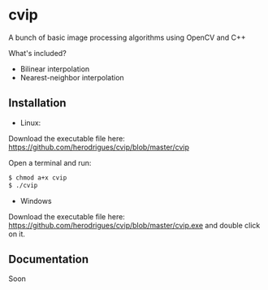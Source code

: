 # cvip

A bunch of basic image processing algorithms using OpenCV and C++

What's included?
- Bilinear interpolation
- Nearest-neighbor interpolation

Installation
-------------

- Linux: 

Download the executable file here: https://github.com/herodrigues/cvip/blob/master/cvip

Open a terminal and run:
```bash
$ chmod a+x cvip
$ ./cvip
```
- Windows

Download the executable file here: https://github.com/herodrigues/cvip/blob/master/cvip.exe and double click on it.

Documentation
-------------

Soon
